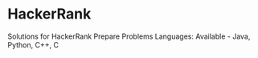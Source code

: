 # HackerRank
Solutions for HackerRank Prepare Problems
Languages:
  Available - Java, Python, C++, C

